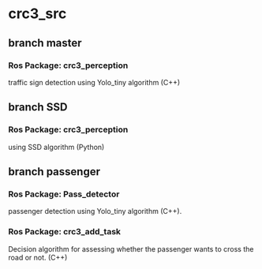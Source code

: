 # crc3_src





## branch master
### Ros Package: crc3_perception
traffic sign detection using Yolo_tiny algorithm (C++)

## branch SSD
### Ros Package: crc3_perception
using SSD algorithm (Python)

## branch passenger
### Ros Package: Pass_detector
passenger detection using Yolo_tiny algorithm (C++).


### Ros Package: crc3_add_task
Decision algorithm for assessing whether the passenger wants to cross the road or not. (C++)
